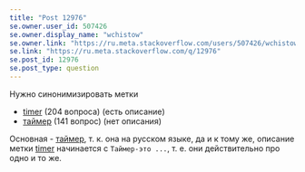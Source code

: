 ```yaml
---
title: "Post 12976"
se.owner.user_id: 507426
se.owner.display_name: "wchistow"
se.owner.link: "https://ru.meta.stackoverflow.com/users/507426/wchistow"
se.link: "https://ru.meta.stackoverflow.com/q/12976"
se.post_id: 12976
se.post_type: question
---
```

<p>Нужно синонимизировать метки</p>
<ul>
<li><a href="https://ru.stackoverflow.com/questions/tagged/timer" class="post-tag" title="показать вопросы с меткой [timer]" aria-label="показать вопросы с меткой [timer]" rel="tag" aria-labelledby="tag-timer-tooltip-container">timer</a> (204 вопроса) (есть описание)</li>
<li><a href="https://ru.stackoverflow.com/questions/tagged/%d1%82%d0%b0%d0%b9%d0%bc%d0%b5%d1%80" class="post-tag" title="показать вопросы с меткой [таймер]" aria-label="показать вопросы с меткой [таймер]" rel="tag" aria-labelledby="tag-таймер-tooltip-container">таймер</a> (141 вопрос) (нет описания)</li>
</ul>
<p>Основная - <a href="https://ru.stackoverflow.com/questions/tagged/%d1%82%d0%b0%d0%b9%d0%bc%d0%b5%d1%80" class="post-tag" title="показать вопросы с меткой [таймер]" aria-label="показать вопросы с меткой [таймер]" rel="tag" aria-labelledby="tag-таймер-tooltip-container">таймер</a>, т. к. она на русском языке, да и к тому же, описание метки <a href="https://ru.stackoverflow.com/questions/tagged/timer" class="post-tag" title="показать вопросы с меткой [timer]" aria-label="показать вопросы с меткой [timer]" rel="tag" aria-labelledby="tag-timer-tooltip-container">timer</a> начинается с <code>Таймер-это ...</code>, т. е. они действительно про одно и то же.</p>
